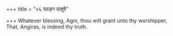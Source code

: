 +++
title = "०६ यदङ्ग दाशुषे"

+++
Whatever blessing, Agni, thou wilt grant unto thy worshipper,  
   That, Angiras, is indeed thy truth.